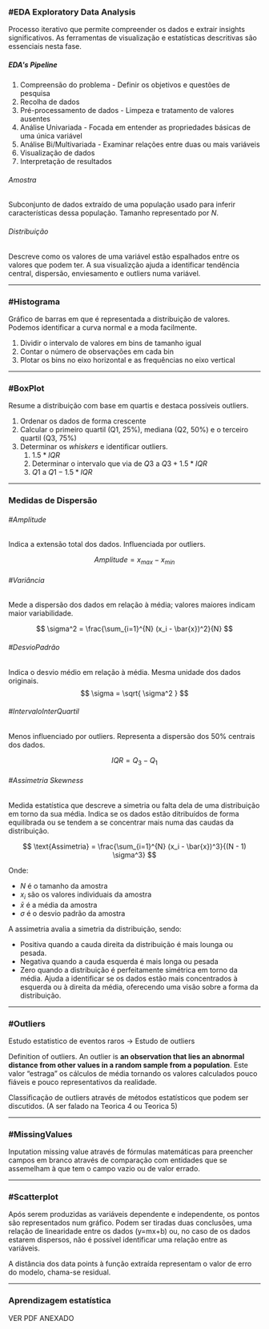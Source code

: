 ### #EDA Exploratory Data Analysis

Processo iterativo que permite compreender os dados e extrair insights significativos. As ferramentas de visualização e estatísticas descritivas são essenciais nesta fase.

##### EDA's Pipeline

1. Compreensão do problema - Definir os objetivos e questões de pesquisa
2. Recolha de dados
3. Pré-processamento de dados - Limpeza e tratamento de valores ausentes
4. Análise Univariada - Focada em entender as propriedades básicas de uma única variável
5. Análise Bi/Multivariada - Examinar relações entre duas ou mais variáveis
6. Visualização de dados
7. Interpretação de resultados

###### Amostra

Subconjunto de dados extraído de uma população usado para inferir características dessa população. Tamanho representado por *N*.

###### Distribuição

Descreve como os valores de uma variável estão espalhados entre os valores que podem ter.
A sua visualizção ajuda a identificar tendência central, dispersão, enviesamento e outliers numa variável.

---
### #Histograma

Gráfico de barras em que é representada a distribuição de valores. Podemos identificar a curva normal e a moda facilmente.

1. Dividir o intervalo de valores em bins de tamanho igual
2. Contar o número de observações em cada bin
3. Plotar os bins no eixo horizontal e as frequências no eixo vertical

---

### #BoxPlot

Resume a distribuição com base em quartis e destaca possíveis outliers.

1. Ordenar os dados de forma crescente
2. Calcular o primeiro quartil (Q1, 25%), mediana (Q2, 50%) e o terceiro quartil (Q3, 75%)
3. Determinar os *whiskers* e identificar outliers.
	1. $1.5 * IQR$ 
	2. Determinar o intervalo que via de $Q3$ a $Q3 + 1.5 * IQR$
	3. $Q1$ a $Q1 -1.5*IQR$


---

### Medidas de Dispersão

###### #Amplitude

Indica a extensão total dos dados. Influenciada por outliers.

$$Amplitude = x_{max} - x_{min}$$
###### #Variância

Mede a dispersão dos dados em relação à média; valores maiores indicam maior variabilidade.

$$
\sigma^2 = \frac{\sum_{i=1}^{N} (x_i - \bar{x})^2}{N}
$$
###### #DesvioPadrão

 Indica o desvio médio em relação à média. Mesma unidade dos dados originais.
 $$
 \sigma = \sqrt{ \sigma^2 }
 $$

###### #IntervaloInterQuartil

Menos influenciado por outliers. Representa a dispersão dos 50% centrais dos dados.

$$
IQR = Q_{3} - Q_{1}
$$

###### #Assimetria Skewness

Medida estatística que descreve a simetria ou falta dela de uma distribuição em torno da sua média. Indica se os dados estão ditribuídos de forma equilibrada ou se tendem a se concentrar mais numa das caudas da distribuição.

$$
\text{Assimetria} = \frac{\sum_{i=1}^{N} (x_i - \bar{x})^3}{(N - 1) \sigma^3}
$$

Onde:

- *N* é o tamanho da amostra
- $x_{i}$ são os valores individuais da amostra
- $\bar{x}$ é a média da amostra
- $\sigma$ é o desvio padrão da amostra

A assimetria avalia a simetria da distribuição, sendo:
- Positiva quando a cauda direita da distribuição é mais lounga ou pesada.
- Negativa quando a cauda esquerda é mais longa ou pesada
- Zero quando a distribuição é perfeitamente simétrica em torno da média.
Ajuda a identificar se os dados estão mais concentrados à esquerda ou à direita da média, oferecendo uma visão sobre a forma da distribuição.

---

### #Outliers

Estudo estatistico de eventos raros → Estudo de outliers

Definition of outliers. An outlier is **an observation that lies an abnormal distance from other values in a random sample from a population**. Este valor “estraga” os cálculos de média tornando os valores calculados pouco fiáveis e pouco representativos da realidade.

Classificação de outliers através de métodos estatísticos que podem ser discutidos. (A ser falado na Teorica 4 ou Teorica 5)

---

### #MissingValues

Inputation missing value através de fórmulas matemáticas para preencher campos em branco através de comparação com entidades que se assemelham à que tem o campo vazio ou de valor errado.

---

### #Scatterplot

Após serem produzidas as variáveis dependente e independente, os pontos são representados num gráfico. Podem ser tiradas duas conclusões, uma relação de linearidade entre os dados (y=mx+b) ou, no caso de os dados estarem dispersos, não é possível identificar uma relação entre as variáveis.

A distância dos data points à função extraída representam o valor de erro do modelo, chama-se residual.

---

### Aprendizagem estatística

VER PDF ANEXADO